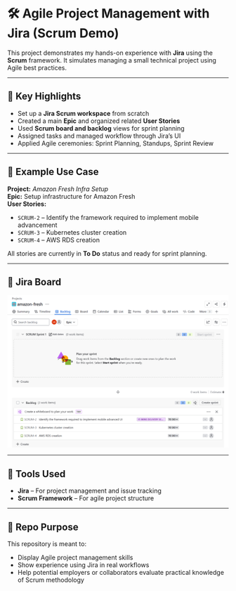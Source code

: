 # 🛠️ Agile Project Management with Jira (Scrum Demo)

This project demonstrates my hands-on experience with **Jira** using the **Scrum** framework. It simulates managing a small technical project using Agile best practices.

---

## 📌 Key Highlights

- Set up a **Jira Scrum workspace** from scratch
- Created a main **Epic** and organized related **User Stories**
- Used **Scrum board and backlog** views for sprint planning
- Assigned tasks and managed workflow through Jira’s UI
- Applied Agile ceremonies: Sprint Planning, Standups, Sprint Review

---

## 🧪 Example Use Case

**Project:** *Amazon Fresh Infra Setup*  
**Epic:** Setup infrastructure for Amazon Fresh  
**User Stories:**

- `SCRUM-2` – Identify the framework required to implement mobile advancement
- `SCRUM-3` – Kubernetes cluster creation
- `SCRUM-4` – AWS RDS creation

All stories are currently in **To Do** status and ready for sprint planning.

---

## 📸 Jira Board

![Jira Board](images/jira-board.png)

---

## 🧰 Tools Used

- **Jira** – For project management and issue tracking
- **Scrum Framework** – For agile project structure

---

## 📂 Repo Purpose

This repository is meant to:

- Display Agile project management skills
- Show experience using Jira in real workflows
- Help potential employers or collaborators evaluate practical knowledge of Scrum methodology

